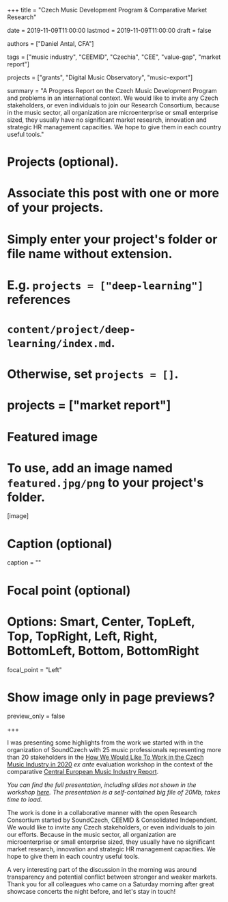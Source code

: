+++
title = "Czech Music Development Program & Comparative Market Research"

date = 2019-11-09T11:00:00
lastmod = 2019-11-09T11:00:00
draft = false

authors = ["Daniel Antal, CFA"]

tags = ["music industry", "CEEMID", "Czechia", "CEE", "value-gap", "market report"]

projects = ["grants", "Digital Music Observatory", "music-export"]

summary = "A Progress Report on the Czech Music Development Program and problems in an international context. We would like to invite any Czech stakeholders, or even individuals to join our Research Consortium, because in the music sector, all organization are microenterprise or small enterprise sized, they usually have no significant market research, innovation and strategic HR management capacities. We hope to give them in each country useful tools."

# Projects (optional).
#   Associate this post with one or more of your projects.
#   Simply enter your project's folder or file name without extension.
#   E.g. `projects = ["deep-learning"]` references 
#   `content/project/deep-learning/index.md`.
#   Otherwise, set `projects = []`.
# projects = ["market report"]

# Featured image
# To use, add an image named `featured.jpg/png` to your project's folder. 
[image]
  # Caption (optional)
  caption = ""

  # Focal point (optional)
  # Options: Smart, Center, TopLeft, Top, TopRight, Left, Right, BottomLeft, Bottom, BottomRight
  focal_point = "Left"

  # Show image only in page previews?
  preview_only = false

+++

I was presenting some highlights from the work we started with in the organization of SoundCzech with 25 music professionals representing more than 20 stakeholders in the [How We Would Like To Work in the Czech Music Industry in 2020](https://danielantal.eu/talk/2019_10_09_praha/) _ex ante_ evaluation workshop in the context of the comparative [Central European Music Industry Report](https://danielantal.eu/post/2019-09-27_cee_report/).

_You can find the full presentation, including slides not shown in the workshop [here](https://danielantal.eu/presentation/nouvelle-prague). The presentation is a self-contained big file of 20Mb, takes time to load._

The work is done in a collaborative manner with the open Research Consortium started by SoundCzech, CEEMID & Consolidated Independent.  We would like to invite any Czech stakeholders, or even individuals to join our efforts.  Because in the music sector, all organization are microenterprise or small enterprise sized, they usually have no significant market research, innovation and strategic HR management capacities. We hope to give them in each country useful tools.   

A very interesting part of the discussion in the morning was around transparency and potential conflict between stronger and weaker markets. Thank you for all colleagues who came on a Saturday morning after great showcase concerts the night before, and let's stay in touch!